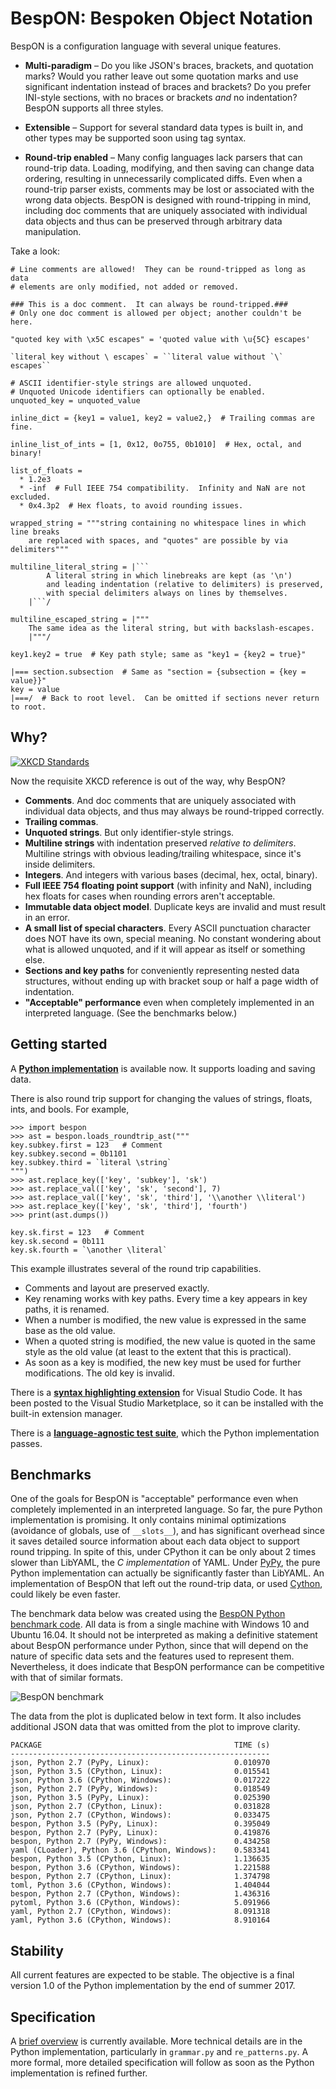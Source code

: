 # BespON:  Bespoken Object Notation


BespON is a configuration language with several unique features.

  * **Multi-paradigm** – Do you like JSON's braces, brackets, and quotation
    marks?  Would you rather leave out some quotation marks and use
    significant indentation instead of braces and brackets?  Do you prefer
    INI-style sections, with no braces or brackets *and* no indentation?
    BespON supports all three styles.

  * **Extensible** – Support for several standard data types is built in,
    and other types may be supported soon using tag syntax.

  * **Round-trip enabled** – Many config languages lack parsers that can
    round-trip data.  Loading, modifying, and then saving can change data
    ordering, resulting in unnecessarily complicated diffs.  Even when a
    round-trip parser exists, comments may be lost or associated with the
    wrong data objects.  BespON is designed with round-tripping in mind,
    including doc comments that are uniquely associated with individual data
    objects and thus can be preserved through arbitrary data manipulation.

Take a look:

```text
# Line comments are allowed!  They can be round-tripped as long as data
# elements are only modified, not added or removed.

### This is a doc comment.  It can always be round-tripped.###
# Only one doc comment is allowed per object; another couldn't be here.

"quoted key with \x5C escapes" = 'quoted value with \u{5C} escapes'

`literal key without \ escapes` = ``literal value without `\` escapes``

# ASCII identifier-style strings are allowed unquoted.
# Unquoted Unicode identifiers can optionally be enabled.
unquoted_key = unquoted_value

inline_dict = {key1 = value1, key2 = value2,}  # Trailing commas are fine.

inline_list_of_ints = [1, 0x12, 0o755, 0b1010]  # Hex, octal, and binary!

list_of_floats =
  * 1.2e3
  * -inf  # Full IEEE 754 compatibility.  Infinity and NaN are not excluded.
  * 0x4.3p2  # Hex floats, to avoid rounding issues.

wrapped_string = """string containing no whitespace lines in which line breaks
    are replaced with spaces, and "quotes" are possible by via delimiters"""

multiline_literal_string = |```
        A literal string in which linebreaks are kept (as '\n')
        and leading indentation (relative to delimiters) is preserved,
        with special delimiters always on lines by themselves.
    |```/

multiline_escaped_string = |"""
    The same idea as the literal string, but with backslash-escapes.
    |"""/

key1.key2 = true  # Key path style; same as "key1 = {key2 = true}"

|=== section.subsection  # Same as "section = {subsection = {key = value}}"
key = value
|===/  # Back to root level.  Can be omitted if sections never return to root.
```



## Why?

[![XKCD Standards](https://imgs.xkcd.com/comics/standards.png)](https://xkcd.com/927/)

Now the requisite XKCD reference is out of the way, why BespON?

  * **Comments**.  And doc comments that are uniquely associated with
    individual data objects, and thus may always be round-tripped correctly.
  * **Trailing commas**.
  * **Unquoted strings**.  But only identifier-style strings.
  * **Multiline strings** with indentation preserved *relative to delimiters*.
    Multiline strings with obvious leading/trailing whitespace, since it's
    inside delimiters.
  * **Integers**.  And integers with various bases (decimal, hex, octal,
    binary).
  * **Full IEEE 754 floating point support** (with infinity and NaN),
    including hex floats for cases when rounding errors aren't acceptable.
  * **Immutable data object model**.  Duplicate keys are invalid and must
    result in an error.
  * **A small list of special characters**.  Every ASCII punctuation character
    does NOT have its own, special meaning.  No constant wondering about what
    is allowed unquoted, and if it will appear as itself or something else.
  * **Sections and key paths** for conveniently representing nested data
    structures, without ending up with bracket soup or half a page width of
    indentation.
  * **"Acceptable" performance** even when completely implemented in an
    interpreted language.  (See the benchmarks below.)



## Getting started

A [**Python implementation**](https://github.com/gpoore/bespon_py) is available
now.  It supports loading and saving data.

There is also round trip support for changing the values of strings, floats,
ints, and bools.  For example,
```
>>> import bespon
>>> ast = bespon.loads_roundtrip_ast("""
key.subkey.first = 123   # Comment
key.subkey.second = 0b1101
key.subkey.third = `literal \string`
""")
>>> ast.replace_key(['key', 'subkey'], 'sk')
>>> ast.replace_val(['key', 'sk', 'second'], 7)
>>> ast.replace_val(['key', 'sk', 'third'], '\\another \\literal')
>>> ast.replace_key(['key', 'sk', 'third'], 'fourth')
>>> print(ast.dumps())

key.sk.first = 123   # Comment
key.sk.second = 0b111
key.sk.fourth = `\another \literal`
```
This example illustrates several of the round trip capabilities.

  * Comments and layout are preserved exactly.
  * Key renaming works with key paths.  Every time a key appears in key paths,
    it is renamed.
  * When a number is modified, the new value is expressed in the same base as
    the old value.
  * When a quoted string is modified, the new value is quoted in the same
    style as the old value (at least to the extent that this is practical).
  * As soon as a key is modified, the new key must be used for further
    modifications.  The old key is invalid.


There is a
[**syntax highlighting extension**](https://github.com/bespon/bespon_vscode)
for Visual Studio Code.  It has been posted to the Visual Studio Marketplace,
so it can be installed with the built-in extension manager.

There is a
[**language-agnostic test suite**](https://github.com/bespon/bespon_tests),
which the Python implementation passes.



## Benchmarks

One of the goals for BespON is "acceptable" performance even when completely
implemented in an interpreted language.  So far, the pure Python
implementation is promising.  It only contains minimal optimizations
(avoidance of globals, use of `__slots__`), and has significant overhead
since it saves detailed source information about each data object to support
round tripping.  In spite of this, under CPython it can be only about 2 times
slower than LibYAML, the *C implementation* of YAML.  Under
[PyPy](http://pypy.org/), the pure Python implementation can actually be
significantly faster than LibYAML.  An implementation of BespON that left out
the round-trip data, or used [Cython](http://cython.org/), could likely be
even faster.

The benchmark data below was created using the
[BespON Python benchmark code](https://github.com/bespon/bespon_python_benchmark).
All data is from a single machine with Windows 10 and Ubuntu 16.04.
It should not be interpreted as making a definitive statement about BespON
performance under Python, since that will depend on the nature of specific
data sets and the features used to represent them.  Nevertheless, it does
indicate that BespON performance can be competitive with that of similar
formats.

![BespON benchmark](img/benchmark.png)

The data from the plot is duplicated below in text form.  It also includes
additional JSON data that was omitted from the plot to improve clarity.

```text
PACKAGE                                           TIME (s)
----------------------------------------------------------
json, Python 2.7 (PyPy, Linux):                   0.010970
json, Python 3.5 (CPython, Linux):                0.015541
json, Python 3.6 (CPython, Windows):              0.017222
json, Python 2.7 (PyPy, Windows):                 0.018549
json, Python 3.5 (PyPy, Linux):                   0.025390
json, Python 2.7 (CPython, Linux):                0.031828
json, Python 2.7 (CPython, Windows):              0.033475
bespon, Python 3.5 (PyPy, Linux):                 0.395049
bespon, Python 2.7 (PyPy, Linux):                 0.419876
bespon, Python 2.7 (PyPy, Windows):               0.434258
yaml (CLoader), Python 3.6 (CPython, Windows):    0.583341
bespon, Python 3.5 (CPython, Linux):              1.136635
bespon, Python 3.6 (CPython, Windows):            1.221588
bespon, Python 2.7 (CPython, Linux):              1.374798
toml, Python 3.6 (CPython, Windows):              1.404044
bespon, Python 2.7 (CPython, Windows):            1.436316
pytoml, Python 3.6 (CPython, Windows):            5.091966
yaml, Python 2.7 (CPython, Windows):              8.091318
yaml, Python 3.6 (CPython, Windows):              8.910164
```


## Stability

All current features are expected to be stable.  The objective is a final
version 1.0 of the Python implementation by the end of summer 2017.



## Specification

A [brief overview](spec_overview.md) is currently available.  More
technical details are in the Python implementation, particularly in
`grammar.py` and `re_patterns.py`.  A more formal, more detailed
specification will follow as soon as the Python implementation is refined
further.
